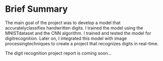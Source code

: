 # Brief Summary
<p>The main goal of the project was to develop a model that accuratelyclassifies handwritten digits. I trained the model using the MNISTdataset and the CNN algorithm. I trained and tested the model for digitrecognition. Later on, I integrated this model with image processingtechniques to create a project that recognizes digits in real-time.</p>
<p></p>
The digit recognition project report is coming soon...
